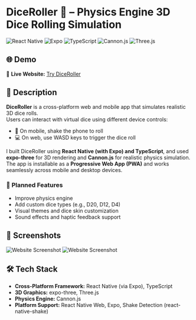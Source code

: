 # DiceRoller 🎲 – Physics Engine 3D Dice Rolling Simulation

![React Native](https://img.shields.io/badge/react_native-20232A?style=for-the-badge&logo=react&logoColor=61DAFB)
![Expo](https://img.shields.io/badge/expo-000020?style=for-the-badge&logo=expo&logoColor=white)
![TypeScript](https://img.shields.io/badge/typescript-%23007ACC.svg?style=for-the-badge&logo=typescript&logoColor=white)
![Cannon.js](https://img.shields.io/badge/cannon.js-ffcc00?style=for-the-badge&logo=three.js&logoColor=black)
![Three.js](https://img.shields.io/badge/three.js-000000?style=for-the-badge&logo=three.js&logoColor=white)

## 🌐 Demo  
🔗 **Live Website:** [Try DiceRoller](https://diceroller-jet.vercel.app/)

## 📜 Description  
**DiceRoller** is a cross-platform web and mobile app that simulates realistic 3D dice rolls.  
Users can interact with virtual dice using different device controls:
- 📱 On mobile, shake the phone to roll
- 💻 On web, use WASD keys to trigger the dice roll

I built DiceRoller using **React Native (with Expo) and TypeScript**, and used **expo-three** for 3D rendering and **Cannon.js** for realistic physics simulation. The app is installable as a **Progressive Web App (PWA)** and works seamlessly across mobile and desktop devices.

### 🚀 **Planned Features**
- Improve physics engine
- Add custom dice types (e.g., D20, D12, D4) 
- Visual themes and dice skin customization
- Sound effects and haptic feedback support

## 📸 Screenshots  
![Website Screenshot](./public/images/Flare_main.png)
![Website Screenshot](./public/images/Flare_homepage.png)

## 🛠️ Tech Stack  
- **Cross-Platform Framework:** React Native (via Expo), TypeScript 
- **3D Graphics:** expo-three, Three.js 
- **Physics Engine:** Cannon.js 
- **Platform Support:** React Native Web, Expo, Shake Detection (react-native-shake)  
